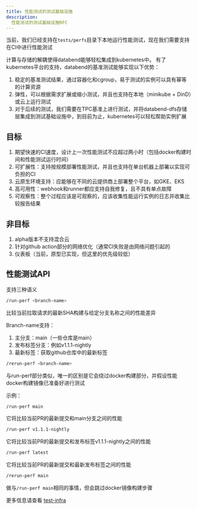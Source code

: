 ```yaml
---
title: 性能测试的测试基础设施
description:
  性能测试的测试基础设施RFC
---
```


当前，我们已经支持在`tests/perfs`目录下本地运行性能测试，现在我们需要支持在CI中进行性能测试

计算与存储的解耦使得databend能够轻松集成到kubernetes中。
有了kubernetes平台的支持，databend的基准测试能够实现以下优势：
1. 稳定的基准测试结果，通过容器化和cgroup，易于测试的实例可以具有幂等的计算资源
2. 弹性，可以根据需求扩展或缩小测试，并且也支持在本地（minikube + DinD）或云上运行测试
3. 对于后续的测试，我们需要在TPC基准上进行测试，并将databend-dfs存储层集成到测试基础设施中，到目前为止，kubernetes可以轻松帮助实例扩展

## 目标

1. 期望快速的CI速度，设计上一次性能测试不应超过两小时（包括docker构建时间和性能测试运行时间）
2. 可扩展性：支持按规模部署性能测试，并且也支持在单台机器上部署以实现可负担的CI
3. 云原生环境支持：应能够在不同的云提供商上部署整个平台，如GKE、EKS
4. 高可用性：webhook和runner都应支持自我修复，且不具有单点故障
5. 可观察性：整个过程应该是可观察的，应该收集性能运行实例的日志并收集比较报告结果

## 非目标

1. alpha版本不支持混合云
2. 针对github action部分的网络优化（通常CI失败是由网络问题引起的
3. 仪表板（当前，原型已实现，但这里的优先级较低）

## 性能测试API

支持三种语义

```bash
/run-perf <branch-name>
```

比较当前拉取请求的最新SHA构建与给定分支名称之间的性能差异

Branch-name支持：
1. 主分支：main（一些仓库是main）
2. 发布标签分支：例如v1.1.1-nightly
3. 最新标签：获取github仓库中的最新标签

```bash
/rerun-perf <branch-name>
```

与run-perf部分类似，唯一的区别是它会绕过docker构建部分，并假设性能docker构建镜像已准备好进行测试

示例：
```bash
/run-perf main
```

它将比较当前PR的最新提交和main分支之间的性能
```bash
/run-perf v1.1.1-nightly
```

它将比较当前PR的最新提交和发布标签v1.1.1-nightly之间的性能
```bash
/run-perf latest
```

它将比较当前PR的最新提交和最新发布标签之间的性能
```bash
/rerun-perf main
```

做与`/run-perf main`相同的事情，但会跳过docker镜像构建步骤

更多信息请查看 [test-infra](https://github.com/datafuselabs/test-infra)